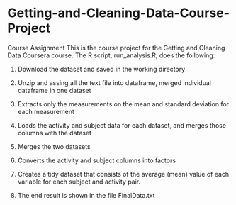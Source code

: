 # Getting-and-Cleaning-Data-Course-Project
Course Assignment
This is the course project for the Getting and Cleaning Data Coursera course. The R script, run_analysis.R, does the following:

1. Download the dataset and saved in the working directory

2. Unzip and assing all the text file into dataframe, merged individual dataframe in one dataset 

3. Extracts only the measurements on the mean and standard deviation for each measurement

4. Loads the activity and subject data for each dataset, and merges those columns with the dataset 

5. Merges the two datasets 

6. Converts the activity and subject columns into factors 

7. Creates a tidy dataset that consists of the average (mean) value of each variable for each subject and activity pair. 

8. The end result is shown in the file FinalData.txt 
